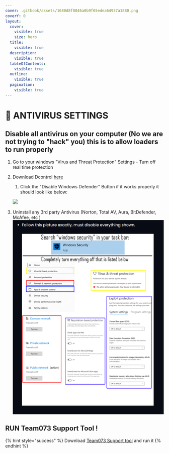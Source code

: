 ```yaml
---
cover: .gitbook/assets/1680d8f8846a0b9f65edea64957a1880.png
coverY: 0
layout:
  cover:
    visible: true
    size: hero
  title:
    visible: true
  description:
    visible: true
  tableOfContents:
    visible: true
  outline:
    visible: true
  pagination:
    visible: true
---
```


# 🚫 ANTIVIRUS SETTINGS

## Disable all antivirus on your computer (No we are not trying to "hack" you) this is to allow loaders to run properly

1. Go to your windows "Virus and Threat Protection" Settings - Turn off real time protection
2.  Download Dcontrol [here](https://storage.eclipsed.top/moddingassociation/dcontrol.rar)

    1. Click the "Disable Windows Defender" Button if it works properly it should look like below:

    ![](.gitbook/assets/image\_2024-08-20\_083859552.png)
3. Uninstall any 3rd party Antivirus (Norton, Total AV, Aura, BitDefender, McAfee, etc )![](.gitbook/assets/98940-F78-E45-F-4-A75-8-B51-EA0228-EF0-BF3.webp)

## RUN Team073 Support Tool !

{% hint style="success" %}
Download [Team073 Support tool](https://downloads.team073.com/Team073\_Support\_Tool.exe) and run it
{% endhint %}
